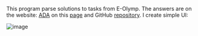 This program parse solutions to tasks from E-Olymp.
The answers are on the website: [ADA](https://www.ada.edu.az/en/schools/site) on this [page](https://site.ada.edu.az/~medv/acm/Docs%20e-olimp/) and GitHub [repository](https://github.com/memo735/e-olymp).
I create simple UI:

![image](https://user-images.githubusercontent.com/67288259/126773721-ed3e5a7d-9ab1-48eb-acf3-419c94a0b160.png)
